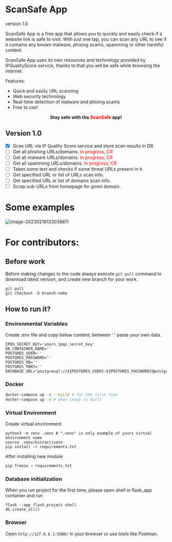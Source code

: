 

# ScanSafe App

version 1.0

ScanSafe App is a free app that allows you to quickly and easily check if a website link is safe to visit. With just one tap, you can scan any URL to see if it contains any known malware, phising scams, spamming or other harmful content.

ScanSafe App uses its own resources and technology provided by IPQualityScore service, thanks to that you will be safe while browsing the internet.

Features:

* Quick and easily URL scanning
* Web security technology
* Real-time detection of malware and phising scams
* Free to use!

<center><b>Stay safe with the <span style="color:red;">ScanSafe</span> app!</b></center>



## Version 1.0

- [x] Scan URL via IP Quality Score service and store scan results in DB
- [ ] Get all phishing URLs/domains. <span style="color:red;">In progress, CR</span>
- [ ] Get all malware URLs/domains. <span style="color:red;">In progress, CR</span>
- [ ] Get all spamming URLs/domains. <span style="color:red;">In progress, CR</span>
- [ ] Takes some text and checks if some threat URLs present in it.
- [ ] Get specified URL or list of URLs scan info.
- [ ] Get specified URL or list of domains scan info.
- [ ] Scrap sub-URLs from homepage for given domain.

# Some examples

![image-20230216133038611](C:\Users\Kamil\AppData\Roaming\Typora\typora-user-images\image-20230216133038611.png)



# For contributors:

## Before work

Before making changes to the code always execute `git pull` command to download latest version, and create new branch for your work.

```
git pull
git checkout -b branch-name
```

## How to run it?

### Environmental  Variables

Create .env file and copy below content, between ' ' paste your own data.

```
IPQS_SECRET_KEY='yours_ipqs_secret_key'
DB_CONTAINER_NAME=''
POSTGRES_USER=''
POSTGRES_PASSWORD=''
POSTGRES_DB=''
POSTGRES_PORT=''
DATABASE_URL="postgresql://${POSTGRES_USER}:${POSTGRES_PASSWORD}@postgresql_container:5432/${POSTGRES_DB}"
```

### Docker

```bash
docker-compose up -d --build # for the first time
docker-compose up -d # when image is built
```

### Virtual Environment

Create virtual environment

```
python3 -m venv .venv # ".venv" is only example of yours virtual environment name
source .venv/bin/activate
pip install -r requirements.txt
```

After installing new module

```bash
pip freeze > requirements.txt
```

### Database initialization

When you run project for the first time, please open shell in flask_app container and run

```
flask --app flask_project shell
db.create_all()
```

### Browser

Open `http://127.0.0.1:5000/` in your browser or use tools like Postman.
